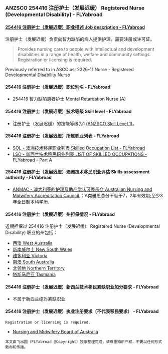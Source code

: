 ### ANZSCO 254416 注册护士（发展迟缓） Registered Nurse (Developmental Disability) - FLYabroad ###

####  [254416 注册护士（发展迟缓）职业描述 Job description - FLYabroad](http://www.flyabroadvisa.com/anzsco/2544.html#254416)

注册护士（发展迟缓）负责向智力缺陷的病人提供护理。需要注册或许可证。

> Provides nursing care to people with intellectual and development disabilities in a range of health, welfare and community settings. Registration or licensing is required.

Previously referred to in ASCO as:
2326-11 Nurse - Registered Developmental Disability Nurse

#### 254416 注册护士（发展迟缓）职位别名 - FLYabroad
 
- 254416 智力缺陷患者护士 Mental Retardation Nurse (A)

#### 254416 注册护士（发展迟缓）技术等级 Skill level - FLYabroad

- 注册护士（发展迟缓）的技能等级为1 [(ANZSCO Skill Level 1)](http://www.flyabroadvisa.com/anzsco/)。

#### 254416 注册护士（发展迟缓）所属职业列表 - FLYabroad

- [SOL - 澳洲技术移民职业列表 Skilled Occupation List - FLYabroad](http://www.flyabroadvisa.com/sol/)
- [LSO - 新西兰技术移民职业列表 LIST OF SKILLED OCCUPATIONS - FLYabroad](http://nz.flyabroadvisa.com/lso/) - [Part A](parta)

#### 254416 注册护士（发展迟缓）澳洲技术移民职业评估 Skills assessment authority - FLYabroad

- [ANMAC - 澳大利亚的护理及助产学认可委员会 Australian Nursing and Midwifery Accreditation Council ](http://www.flyabroadvisa.com/ass/anmac.html)：A类雅思总分不低于7，2年有效期;至少3年全日制本科学历.

#### 254416 注册护士（发展迟缓）州担保情况 - FLYabroad

近期担保过 254416 注册护士（发展迟缓） Registered Nurse (Developmental Disability) 职业的州包括：

- [西澳 West Australia](http://www.flyabroadvisa.com/zdb/wa.html)
- [新南威尔士 New South Wales](http://www.flyabroadvisa.com/zdb/nsw.html)
- [维多利亚 Victoria](http://www.flyabroadvisa.com/zdb/vic.html)
- [南澳 South Australia](http://www.flyabroadvisa.com/zdb/sa.html)
- [北领地 Northern Territory](http://www.flyabroadvisa.com/zdb/nt.html)
- [塔斯马尼亚 Tasmania](http://www.flyabroadvisa.com/zdb/tas.html)

#### 254416 注册护士（发展迟缓）新西兰技术移民紧缺职业加分要求 - FLYabroad

- 不属于新西兰绝对紧缺职业

#### 254416 注册护士（发展迟缓）执业注册要求（不代表移民要求） - FLYabroad

    Registration or licensing is required.

- [Nursing and Midwifery Board of Australia ](http://www.nursingmidwiferyboard.gov.au/)

`本文由飞出国（FLYabroad @Copyright）独家整理完成，请尊重知识产权，不要以任何形式散布和传播。`